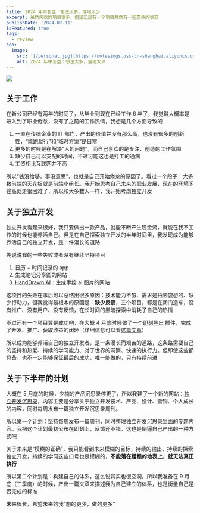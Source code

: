 ```yaml
---
title: 2024 年中复盘：想法太多，落地太少
excerpt: 虽然失败的项目很多，但是还是有一个项目竟然有一些意外的收获
publishDate: '2024-07-11'
isFeatured: true
tags:
  - review
seo:
  image:
    src: '[/personal.jpg](https://notesimgs.oss-cn-shanghai.aliyuncs.com/img/202407041557522.jpg)'
    alt: 2024 年中复盘：想法太多，落地太少
---
```


![](https://notesimgs.oss-cn-shanghai.aliyuncs.com/img/202407041557522.jpg)

## 关于工作

在新公司已经有两年的时间了，从毕业到现在已经工作 6 年了，我觉得大概率是进入到了职业倦怠，没有了之前的工作热情，我想是几个方面导致的

1. 一直在传统企业的 IT 部门，产出的价值并没有那么高，也没有很多的创新性，“能跑就行”和“临时方案”是日常
2. 更多的时候是在解决“人的问题”，而自己喜欢的是专注、创造的工作氛围
3. 缺少自己可以支配的时间，不过可能这也是打工的通病
4. 工资相比互联网并不高

所以“钱没给够，事没意思”，也就是自己开始倦怠的原因了。看过一个段子：大多数前端的天花板就是前端小组长。我开始思考自己未来的职业发展，现在的环境下往高处走很困难了，所以和大多数人一样，我开始考虑独立开发

## 关于独立开发

独立开发看起来很好，我只要做出一款产品，就能不断产生现金流，就能在我不工作的时候也能养活自己。但是在自己探索独立开发的半年时间里，我发现成为能够养活自己的独立开发，是一件漫长的道路

先说说我的一些失败或者没有继续坚持项目

1. 日历 + 时间记录的 app
2. 生成笔记分享图的网站
3. [HandDrawn AI](https://handdrawn.ai)：生成手绘 ai 图片的网站

这项目的失败在事后可以总结出很多原因：技术能力不够、需求是拍脑袋想的、缺少行动力，但我觉得最根本的原因是：**缺少反馈**，三个项目，都是在闭门造车，没有推广、没有用户、没有反馈，在长时间的黑暗探索中消耗了自己的热情

不过还有一个项目算是成功吧，在大概 4 月底时候做了一个[即刻导出](https://jike-export.wujieli.com/) 插件，完成了开发、推广、获取收益的闭环（详细信息可以看[这篇文章](https://www.wujieli.com/projects/jike-export/)）

所以成为能够养活自己的独立开发者，是一条漫长而艰苦的道路，这条路需要自己的坚持和热爱、持续的学习能力、对于世界的洞察、快速的执行力。但即使这些都具备，也不一定能够保证最后的成功，唯一能做的，只有持续前进

## 关于下半年的计划

大概在 5 月底的时候，少楠的产品沉思录停更了，所以我建了一个新的网站：[独立开发沉思录](https://hackthinking.com)，内容主要是分享关于独立开发技术、产品、设计、营销、个人成长的内容，同时每周发布一篇独立开发沉思录周刊。

所以第一个计划：坚持每周发布一篇周刊，同时整理独立开发沉思录里面的专题内容。我把这个计划最初公布在即刻上，反馈还不错，这也是倒逼自己产出的一种方式吧

关于未来是“模糊的正确”，我只能看到未来模糊的目标，持续的输出，持续的探索独立开发，持续的学习这些口号也是模糊的，**不能落在粗糙的地表上，就无法真正执行**

所以第二个计划是：构建自己的体系，这么说其实也很空洞，所以我准备在 9 月底（三季度）的时候，产出一篇文章来描述我为自己建立的体系，也是衡量自己是否完成的标准

未来很长，希望未来的我“想的更少，做的更多”
